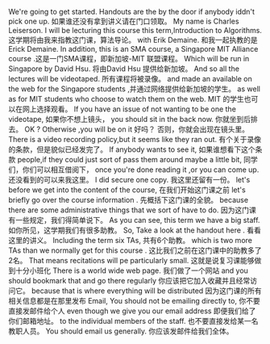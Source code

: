 We're going to get started.
Handouts are the by the door if anybody iddn't pick one up. 如果谁还没有拿到讲义请在门口领取。
My name is Charles Leiserson.
I will be lecturing this course this term,Introduction to Algorithms. 这学期将由我来指教这门课，算法导论。
with Erik Demaine.   和我一起执教的是Erick Demaine.
In addition, this is an SMA course, a Singapore MIT Alliance course .这是一门SMA课程，即新加坡-MIT 联盟课程。
Which will be run in Singapore by David Hsu. 将由David Hsu 提供给新加坡。
And so all the lectures will be videotaped.   所有课程将被录像。
and made an available on the web for the Singapore students ,并通过网络提供给新加坡的学生。
as well as for MIT students who choose to  watch them on the web. MIT 的学生也可以在网上选择观看。
If you have an issue of not wanting to be one the videotape, 如果你不想上镜头，
you should sit in the back now.                              你就坐到后排去。
OK ?  Otherwise ,you will be on it                            好吗？ 否则，你就会出现在镜头里。
There is a video recording policy,but it seems like they ran out.  有个关于录像的条款，但是貌似已经发完了。
If anybody wants to see it,                                        如果谁想看下这个条款
people,if they could just sort of pass them around maybe a little bit,  同学们，你们可以相互借阅下，
once you're done reading it ,or you can come up.              还没看到的可以来我这里。
I did secure one copy.                                         我这里还留有一份。
let's before we get into the content of the course,            在我们开始这门课之前
let's briefly go over the course information .                 先概括下这门课的全貌。
because there are some administrative things that we sort of have to do.  因为这门课有一些规定，我们得简单说下。
As you can see, this term we have a big staff.                           如你所见，这学期我们有很多助教。
So, Take a look at the handout here .                                   看看这里的讲义。
Including the term six TAs,                                               共有6个助教。
which is two more TAs than we normally get for this course .                这比我们之前在这门课中的助教多了2名。
That means recitations will pe particularly small.                          这就是说复习课能够做到十分小班化
There is a world wide web page.                                           我们做了一个网站
and you should bookmark that and go there regularly                          你应该把它加入收藏并且经常访问它。
because that is where everything will be distributed                              因为这门课的所有相关信息都是在那里发布
Email, You should not be emailing directly to,                                  你不要直接发邮件给个人
even though we give you our email address                                        即便我们给了你们邮箱地址。
to the individual members of the staff.                                          也不要直接发给某一名教职人员。
You should email us generally.                                            你应该发邮件给我们全体。